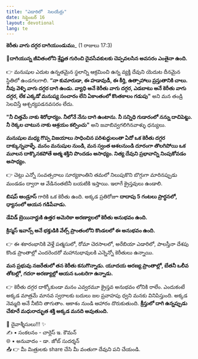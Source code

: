 ```yaml
---
title: "ఎడారిలో  సెలయేర్లు"
date: సెప్టెంబర్ 16
layout: devotional
lang: te
---
```


**కెరీతు వాగు దగ్గర దాగియుండుము**_ (1 రాజులు 17:3)

**📖దాగియున్న జీవితంలోని శ్రేష్టత గురించి దైవసేవకులకు చెప్పవలసిన అవసరం ఎంతైనా ఉంది.**

👉 మనుషుల ఎదుట ఉన్నతమైన స్థలాన్ని ఆక్రమించి ఉన్న వ్యక్తి దేవుని యెదుట దీనమైన స్థితిలో ఉండగలగాలి. 
**“నా కుమారుడా, ఈ హడావుడీ, ఈ కీర్తి, ఉత్సాహాలు  ప్రస్తుతానికి చాలు. నీవు వెళ్ళి వాగు దగ్గర దాగి ఉండు. వ్యాధి అనే కెరీతు వాగు దగ్గర, ఎడబాటు అనే కెరీతు వాగు దగ్గర, లేక ఎక్కడో మనుష్య సంచారం లేని ఏకాంతంలో కొంతకాలం గడుపు"** అని మన తండ్రి సెలవిస్తే ఆశ్చర్యపడనవసరం లేదు.

  **"నీ చిత్తమే నాకు శిరోధార్యం. నీలోనే నేను దాగి ఉంటాను. నీ సన్నిధి గుడారంలో నన్ను దాచిపెట్టు. నీ రెక్కల చాటున నాకు ఆశ్రయం కల్పించు"** అని జవాబివ్వగలిగినవాళ్ళు ధన్యులు.

**మనుషుల మధ్య గొప్ప విజయాలు సాధించిన పరిశుద్దులంతా ఏదో ఒక కెరీతు దగ్గర దాక్కున్నవాళ్ళే. మనం మనుషుల నుండి, మన స్వంత ఆశలనుండి దూరంగా తొలగిపోయి ఒక మూలన దాక్కొనకపోతే ఆత్మ శక్తిని పొందడం అసాధ్యం. నిత్య దేవుని ప్రభావాన్ని నింపుకోవడం అసాధ్యం.**

👉 చెట్లు ఎన్నో సంవత్సరాలు సూర్యకాంతిని తమలో నిలుపుకొని బొగ్గుగా మారినప్పుడు మండడం ద్వారా ఆ వేడినంతటినీ బయటికి ఇస్తాయి. ఇలాగే క్రైస్తవులు ఉండాలి.

**బిషప్ ఆండ్రూస్** గారికి ఒక కెరీతు ఉంది. అక్కడ ప్రతిరోజూ **దాదాపు 5 గంటలు ప్రార్ధనలో, ధ్యానంలో ఆయన గడిపేవాడు.**

 **డేవిడ్ బ్రెయినార్డుకి ఉత్తర అమెరికా అరణ్యాలలో కెరీతు అనుభవం ఉంది.**

 **క్రిస్మస్ ఇవాన్స్ అనే భక్తుడికి వేల్స్ ప్రాంతంలోని కొండలలో ఈ అనుభవం ఉంది.**

👉 ఈ శకారంభానికి వెళ్తే పత్మసులో, రోమా చెరసాలలో, అరేబియా ఎడారిలో, పాలస్తీనా దేశపు కొండ ప్రాంతాల్లో ఎందరెందరో మహానుభావులకి ఎన్నెన్నో కెరీతులు ఉన్నాయి.

**మన ప్రభువు నజరేతులో తన కెరీతు కనుగొన్నాడు. యూదయ అరణ్య ప్రాంతాల్లో, బేతనీ ఒలీవ తోటల్లో, గదరా అరణ్యాల్లో ఆయన ఒంటరిగా ఉన్నాడు.**

👉 కెరీతు దగ్గర దాక్కోకుండా మనం ఎవ్వరమూ క్రైస్తవ అనుభవం లోనికి రాలేం. ఎందుకంటే అక్కడ మాత్రమే మానవ స్వరాలకు బదులు జల ప్రవాహపు ధ్వని మనకు వినిపిస్తుంది. అక్కడ నెమ్మది అనే నీటిని తాగుతాం. ఆకాశం నుండి ఆహారం దొరుకుతుంది. **క్రీస్తులో దాగి ఉన్నప్పుడు చేకూరే మధురాద్భుత శక్తి అక్కడ మనది అవుతుంది.**

<div class="blessing">🙏 <span class="bless-text">దైవాశ్శీసులు!!!</span> ✨</div>

<div class="credit">✍️ <span class="credit-text">▪ సంకలనం - చార్లెస్ ఇ. కౌమన్</span></div>
<div class="credit">🌐 <span class="credit-text">▪ అనువాదం - డా. జోబ్ సుదర్శన్</span></div>

<div class="share">📤 👉 <span class="share-text">మీ మిత్రులకు share చేసి మీ వంతుగా దేవుని పని చేయండి.</span></div>
